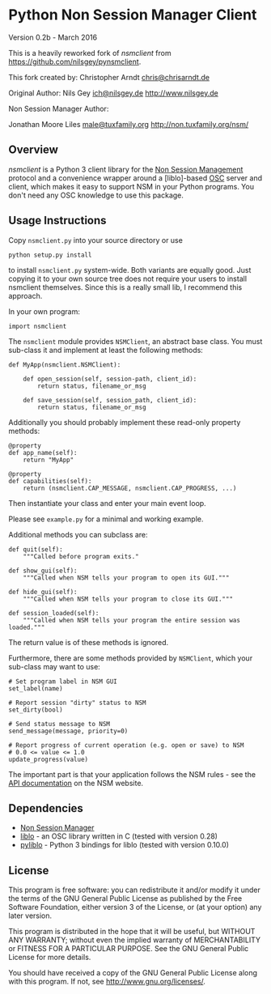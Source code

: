 Python Non Session Manager Client
=================================

Version 0.2b - March 2016

This is a heavily reworked fork of *nsmclient* from
https://github.com/nilsgey/pynsmclient.

This fork created by: Christopher Arndt <chris@chrisarndt.de>

Original Author: Nils Gey ich@nilsgey.de http://www.nilsgey.de

Non Session Manager Author:

Jonathan Moore Liles  <male@tuxfamily.org> http://non.tuxfamily.org/nsm/


Overview
--------

*nsmclient* is a Python 3 client library for the [Non Session Management]
protocol and a convenience wrapper around a [liblo]-based [OSC] server and
client, which makes it easy to support NSM in your Python programs. You don't
need any OSC knowledge to use this package.


Usage Instructions
------------------

Copy `nsmclient.py` into your source directory or use

    python setup.py install

to install `nsmclient.py` system-wide. Both variants are equally good. Just
copying it to your own source tree does not require your users to install
nsmclient themselves. Since this is a really small lib, I recommend this
approach.

In your own program:

    import nsmclient

The `nsmclient` module provides `NSMClient`, an abstract base class. You must
sub-class it and implement at least the following methods:

    def MyApp(nsmclient.NSMClient):

        def open_session(self, session-path, client_id):
            return status, filename_or_msg

        def save_session(self, session_path, client_id):
            return status, filename_or_msg

Additionally you should probably implement these read-only property methods:

    @property
    def app_name(self):
        return "MyApp"

    @property
    def capabilities(self):
        return (nsmclient.CAP_MESSAGE, nsmclient.CAP_PROGRESS, ...)

Then instantiate your class and enter your main event loop.

Please see `example.py` for a minimal and working example.

Additional methods you can subclass are:

    def quit(self):
        """Called before program exits."

    def show_gui(self):
        """Called when NSM tells your program to open its GUI."""

    def hide_gui(self):
        """Called when NSM tells your program to close its GUI."""

    def session_loaded(self):
        """Called when NSM tells your program the entire session was loaded."""

The return value is of these methods is ignored.

Furthermore, there are some methods provided by `NSMClient`, which your
sub-class may want to use:

    # Set program label in NSM GUI
    set_label(name)

    # Report session "dirty" status to NSM
    set_dirty(bool)

    # Send status message to NSM
    send_message(message, priority=0)

    # Report progress of current operation (e.g. open or save) to NSM
    # 0.0 <= value <= 1.0
    update_progress(value)

The important part is that your application follows the NSM rules - see the
[API documentation](http://non.tuxfamily.org/nsm/API.html) on the NSM website.


Dependencies
------------

* [Non Session Manager](http://non.tuxfamily.org/nsm/)
* [liblo](http://liblo.sourceforge.net/) - an OSC library written in C
  (tested with version 0.28)
* [pyliblo](http://das.nasophon.de/pyliblo/) - Python 3 bindings for liblo
  (tested with version 0.10.0)


License
-------

This program is free software: you can redistribute it and/or modify
it under the terms of the GNU General Public License as published by
the Free Software Foundation, either version 3 of the License, or
(at your option) any later version.

This program is distributed in the hope that it will be useful,
but WITHOUT ANY WARRANTY; without even the implied warranty of
MERCHANTABILITY or FITNESS FOR A PARTICULAR PURPOSE.  See the
GNU General Public License for more details.

You should have received a copy of the GNU General Public License
along with this program.  If not, see <http://www.gnu.org/licenses/>.


[Non Session Management]: http://non.tuxfamily.org/wiki/Non%20Session%20Manager
[OSC]: http://opensouncontrol.org/
